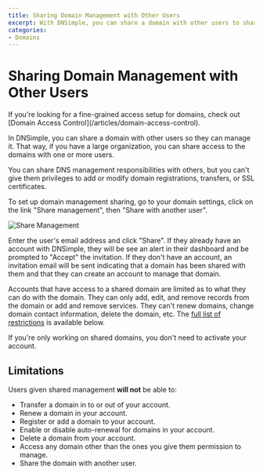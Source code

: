 ```yaml
---
title: Sharing Domain Management with Other Users
excerpt: With DNSimple, you can share a domain with other users to share management.
categories:
- Domains
---
```


# Sharing Domain Management with Other Users

<info>
If you're looking for a fine-grained access setup for domains, check out [Domain Access Control](/articles/domain-access-control).
</info>

In DNSimple, you can share a domain with other users so they can manage it. That way, if you have a large organization, you can share access to the domains with one or more users.

You can share DNS management responsibilities with others, but you can't give them privileges to add or modify domain registrations, transfers, or SSL certificates.

To set up domain management sharing, go to your domain settings, click on the link "Share management", then "Share with another user".

![Share Management](/files/share-management-card.png)

Enter the user's email address and click "Share". If they already have an account with DNSimple, they will be see an alert in their dashboard and be prompted to "Accept" the invitation. If they don't have an account, an invitation email will be sent indicating that a domain has been shared with them and that they can create an account to manage that domain.

Accounts that have access to a shared domain are limited as to what they can do with the domain. They can only add, edit, and remove records from the domain or add and remove services. They can't renew domains, change domain contact information, delete the domain, etc. The [full list of restrictions](#limitations) is available below.

If you're only working on shared domains, you don't need to activate your account.

## Limitations

Users given shared management **will not** be able to:

- Transfer a domain in to or out of your account.
- Renew a domain in your account.
- Register or add a domain to your account.
- Enable or disable auto-renewal for domains in your account.
- Delete a domain from your account.
- Access any domain other than the ones you give them permission to manage.
- Share the domain with another user.
